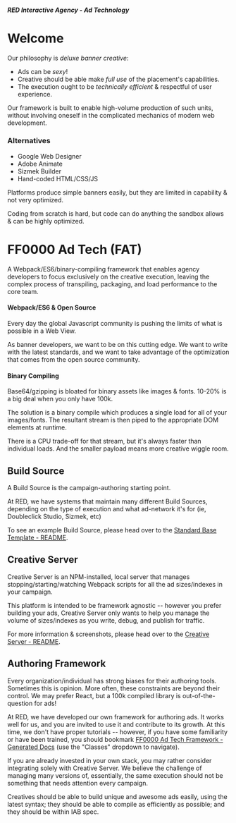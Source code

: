 ##### RED Interactive Agency - Ad Technology

# Welcome

Our philosophy is *deluxe banner creative*: 
  * Ads can be *sexy*!
  * Creative should be able make *full use* of the placement's capabilities.
  * The execution ought to be *technically efficient* & respectful of user experience.

Our framework is built to enable high-volume production of such units, without involving oneself in the complicated mechanics of modern web development.

### Alternatives
  * Google Web Designer
  * Adobe Animate
  * Sizmek Builder
  * Hand-coded HTML/CSS/JS

Platforms produce simple banners easily, but they are limited in capability & not very optimized. 

Coding from scratch is hard, but code can do anything the sandbox allows & can be highly optimized.

# FF0000 Ad Tech (FAT)

A Webpack/ES6/binary-compiling framework that enables agency developers to focus exclusively on the creative execution, leaving the complex process of transpiling, packaging, and load performance to the core team.

#### Webpack/ES6 & Open Source

Every day the global Javascript community is pushing the limits of what is possible in a Web View. 

As banner developers, we want to be on this cutting edge. We want to write with the latest standards, and we want to take advantage of the optimization that comes from the open source community.

#### Binary Compiling

Base64/gzipping is bloated for binary assets like images & fonts. 10-20% is a big deal when you only have 100k.

The solution is a binary compile which produces a single load for all of your images/fonts. The resultant stream is then piped to the appropriate DOM elements at runtime. 

There is a CPU trade-off for that stream, but it's always faster than individual loads. And the smaller payload means more creative wiggle room.

## Build Source

A Build Source is the campaign-authoring starting point. 

At RED, we have systems that maintain many different Build Sources, depending on the type of execution and what ad-network it's for (ie, Doubleclick Studio, Sizmek, etc) 

To see an example Build Source, please head over to the [Standard Base Template - README](https://github.com/ff0000-ad-tech/tmpl-standard-base/blob/master/README.md).

## Creative Server

Creative Server is an NPM-installed, local server that manages stopping/starting/watching Webpack scripts for all the ad sizes/indexes in your campaign.

This platform is intended to be framework agnostic -- however you prefer building your ads, Creative Server only wants to help you manage the volume of sizes/indexes as you write, debug, and publish for traffic.

For more information & screenshots, please head over to the [Creative Server - README](https://github.com/ff0000-ad-tech/wp-creative-server/blob/master/README.md).

## Authoring Framework

Every organization/individual has strong biases for their authoring tools. Sometimes this is opinion. More often, these constraints are beyond their control. We may prefer React, but a 100k compiled library is out-of-the-question for ads!

At RED, we have developed our own framework for authoring ads. It works well for us, and you are invited to use it and contribute to its growth. At this time, we don't have proper tutorials -- however, if you have some familiarity or have been trained, you should bookmark [FF0000 Ad Tech Framework - Generated Docs](https://ff0000-ad-tech.github.io/ad-docs/) (use the "Classes" dropdown to navigate). 

If you are already invested in your own stack, you may rather consider integrating solely with Creative Server. We believe the challenge of managing many versions of, essentially, the same execution should not be something that needs attention every campaign. 

Creatives should be able to build unique and awesome ads easily, using the latest syntax; they should be able to compile as efficiently as possible; and they should be within IAB spec.
